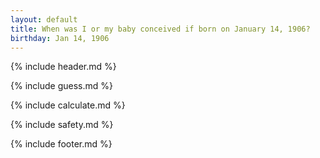 ```yaml
---
layout: default
title: When was I or my baby conceived if born on January 14, 1906?
birthday: Jan 14, 1906
---
```


{% include header.md %}

{% include guess.md %}

{% include calculate.md %}

{% include safety.md %}

{% include footer.md %}




